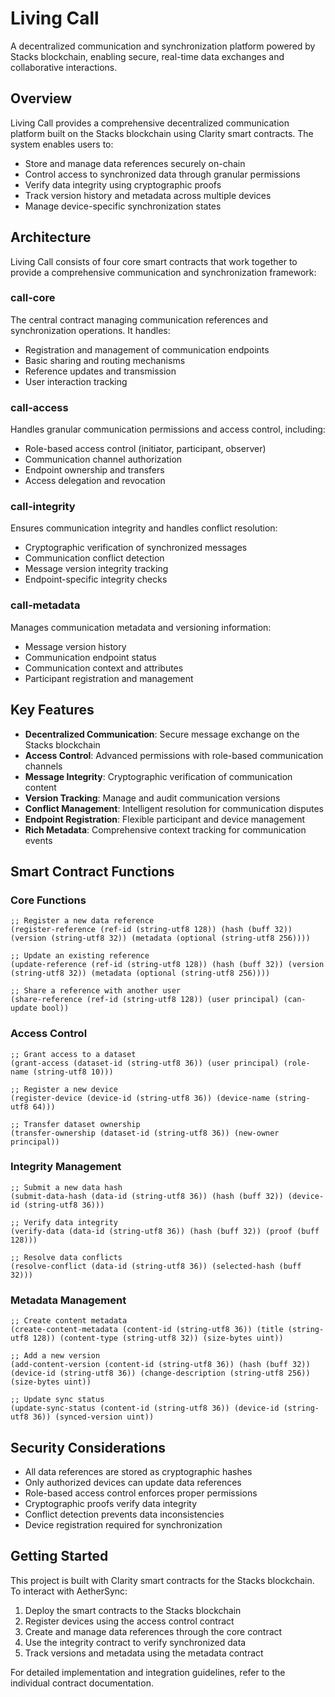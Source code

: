 # Living Call

A decentralized communication and synchronization platform powered by Stacks blockchain, enabling secure, real-time data exchanges and collaborative interactions.

## Overview

Living Call provides a comprehensive decentralized communication platform built on the Stacks blockchain using Clarity smart contracts. The system enables users to:

- Store and manage data references securely on-chain
- Control access to synchronized data through granular permissions
- Verify data integrity using cryptographic proofs
- Track version history and metadata across multiple devices
- Manage device-specific synchronization states

## Architecture

Living Call consists of four core smart contracts that work together to provide a comprehensive communication and synchronization framework:

### call-core
The central contract managing communication references and synchronization operations. It handles:
- Registration and management of communication endpoints
- Basic sharing and routing mechanisms
- Reference updates and transmission
- User interaction tracking

### call-access
Handles granular communication permissions and access control, including:
- Role-based access control (initiator, participant, observer)
- Communication channel authorization
- Endpoint ownership and transfers
- Access delegation and revocation

### call-integrity
Ensures communication integrity and handles conflict resolution:
- Cryptographic verification of synchronized messages
- Communication conflict detection
- Message version integrity tracking
- Endpoint-specific integrity checks

### call-metadata
Manages communication metadata and versioning information:
- Message version history
- Communication endpoint status
- Communication context and attributes
- Participant registration and management

## Key Features

- **Decentralized Communication**: Secure message exchange on the Stacks blockchain
- **Access Control**: Advanced permissions with role-based communication channels
- **Message Integrity**: Cryptographic verification of communication content
- **Version Tracking**: Manage and audit communication versions
- **Conflict Management**: Intelligent resolution for communication disputes
- **Endpoint Registration**: Flexible participant and device management
- **Rich Metadata**: Comprehensive context tracking for communication events

## Smart Contract Functions

### Core Functions

```clarity
;; Register a new data reference
(register-reference (ref-id (string-utf8 128)) (hash (buff 32)) (version (string-utf8 32)) (metadata (optional (string-utf8 256))))

;; Update an existing reference
(update-reference (ref-id (string-utf8 128)) (hash (buff 32)) (version (string-utf8 32)) (metadata (optional (string-utf8 256))))

;; Share a reference with another user
(share-reference (ref-id (string-utf8 128)) (user principal) (can-update bool))
```

### Access Control

```clarity
;; Grant access to a dataset
(grant-access (dataset-id (string-utf8 36)) (user principal) (role-name (string-utf8 10)))

;; Register a new device
(register-device (device-id (string-utf8 36)) (device-name (string-utf8 64)))

;; Transfer dataset ownership
(transfer-ownership (dataset-id (string-utf8 36)) (new-owner principal))
```

### Integrity Management

```clarity
;; Submit a new data hash
(submit-data-hash (data-id (string-utf8 36)) (hash (buff 32)) (device-id (string-utf8 36)))

;; Verify data integrity
(verify-data (data-id (string-utf8 36)) (hash (buff 32)) (proof (buff 128)))

;; Resolve data conflicts
(resolve-conflict (data-id (string-utf8 36)) (selected-hash (buff 32)))
```

### Metadata Management

```clarity
;; Create content metadata
(create-content-metadata (content-id (string-utf8 36)) (title (string-utf8 128)) (content-type (string-utf8 32)) (size-bytes uint))

;; Add a new version
(add-content-version (content-id (string-utf8 36)) (hash (buff 32)) (device-id (string-utf8 36)) (change-description (string-utf8 256)) (size-bytes uint))

;; Update sync status
(update-sync-status (content-id (string-utf8 36)) (device-id (string-utf8 36)) (synced-version uint))
```

## Security Considerations

- All data references are stored as cryptographic hashes
- Only authorized devices can update data references
- Role-based access control enforces proper permissions
- Cryptographic proofs verify data integrity
- Conflict detection prevents data inconsistencies
- Device registration required for synchronization

## Getting Started

This project is built with Clarity smart contracts for the Stacks blockchain. To interact with AetherSync:

1. Deploy the smart contracts to the Stacks blockchain
2. Register devices using the access control contract
3. Create and manage data references through the core contract
4. Use the integrity contract to verify synchronized data
5. Track versions and metadata using the metadata contract

For detailed implementation and integration guidelines, refer to the individual contract documentation.